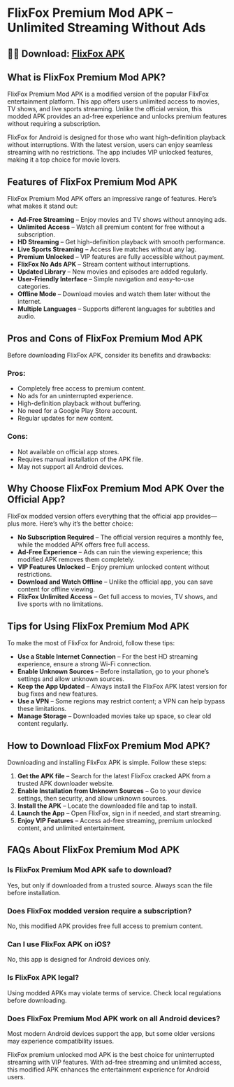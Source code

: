 # **FlixFox Premium Mod APK – Unlimited Streaming Without Ads**

## 🔴🔴 Download: [FlixFox APK](https://flixfox.heyapks.com/)

## **What is FlixFox Premium Mod APK?**
FlixFox Premium Mod APK is a modified version of the popular FlixFox entertainment platform. This app offers users unlimited access to movies, TV shows, and live sports streaming. Unlike the official version, this modded APK provides an ad-free experience and unlocks premium features without requiring a subscription.

FlixFox for Android is designed for those who want high-definition playback without interruptions. With the latest version, users can enjoy seamless streaming with no restrictions. The app includes VIP unlocked features, making it a top choice for movie lovers.

## **Features of FlixFox Premium Mod APK**
FlixFox Premium Mod APK offers an impressive range of features. Here’s what makes it stand out:

- **Ad-Free Streaming** – Enjoy movies and TV shows without annoying ads.
- **Unlimited Access** – Watch all premium content for free without a subscription.
- **HD Streaming** – Get high-definition playback with smooth performance.
- **Live Sports Streaming** – Access live matches without any lag.
- **Premium Unlocked** – VIP features are fully accessible without payment.
- **FlixFox No Ads APK** – Stream content without interruptions.
- **Updated Library** – New movies and episodes are added regularly.
- **User-Friendly Interface** – Simple navigation and easy-to-use categories.
- **Offline Mode** – Download movies and watch them later without the internet.
- **Multiple Languages** – Supports different languages for subtitles and audio.

## **Pros and Cons of FlixFox Premium Mod APK**
Before downloading FlixFox APK, consider its benefits and drawbacks:

### **Pros:**
- Completely free access to premium content.
- No ads for an uninterrupted experience.
- High-definition playback without buffering.
- No need for a Google Play Store account.
- Regular updates for new content.

### **Cons:**
- Not available on official app stores.
- Requires manual installation of the APK file.
- May not support all Android devices.

## **Why Choose FlixFox Premium Mod APK Over the Official App?**
FlixFox modded version offers everything that the official app provides—plus more. Here’s why it’s the better choice:

- **No Subscription Required** – The official version requires a monthly fee, while the modded APK offers free full access.
- **Ad-Free Experience** – Ads can ruin the viewing experience; this modified APK removes them completely.
- **VIP Features Unlocked** – Enjoy premium unlocked content without restrictions.
- **Download and Watch Offline** – Unlike the official app, you can save content for offline viewing.
- **FlixFox Unlimited Access** – Get full access to movies, TV shows, and live sports with no limitations.

## **Tips for Using FlixFox Premium Mod APK**
To make the most of FlixFox for Android, follow these tips:

- **Use a Stable Internet Connection** – For the best HD streaming experience, ensure a strong Wi-Fi connection.
- **Enable Unknown Sources** – Before installation, go to your phone’s settings and allow unknown sources.
- **Keep the App Updated** – Always install the FlixFox APK latest version for bug fixes and new features.
- **Use a VPN** – Some regions may restrict content; a VPN can help bypass these limitations.
- **Manage Storage** – Downloaded movies take up space, so clear old content regularly.

## **How to Download FlixFox Premium Mod APK?**
Downloading and installing FlixFox APK is simple. Follow these steps:

1. **Get the APK file** – Search for the latest FlixFox cracked APK from a trusted APK downloader website.
2. **Enable Installation from Unknown Sources** – Go to your device settings, then security, and allow unknown sources.
3. **Install the APK** – Locate the downloaded file and tap to install.
4. **Launch the App** – Open FlixFox, sign in if needed, and start streaming.
5. **Enjoy VIP Features** – Access ad-free streaming, premium unlocked content, and unlimited entertainment.

## **FAQs About FlixFox Premium Mod APK**
### **Is FlixFox Premium Mod APK safe to download?**
Yes, but only if downloaded from a trusted source. Always scan the file before installation.

### **Does FlixFox modded version require a subscription?**
No, this modified APK provides free full access to premium content.

### **Can I use FlixFox APK on iOS?**
No, this app is designed for Android devices only.

### **Is FlixFox APK legal?**
Using modded APKs may violate terms of service. Check local regulations before downloading.

### **Does FlixFox Premium Mod APK work on all Android devices?**
Most modern Android devices support the app, but some older versions may experience compatibility issues.

FlixFox premium unlocked mod APK is the best choice for uninterrupted streaming with VIP features. With ad-free streaming and unlimited access, this modified APK enhances the entertainment experience for Android users.

